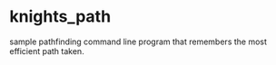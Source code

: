 # knights_path
sample pathfinding command line program that remembers the most efficient path taken.


